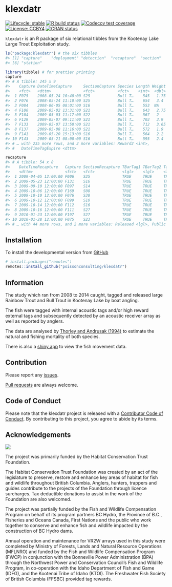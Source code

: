 
<!-- README.md is generated from README.Rmd. Please edit that file -->

# klexdatr

<!-- badges: start -->

[![Lifecycle:
stable](https://img.shields.io/badge/lifecycle-stable-brightgreen.svg)](https://www.tidyverse.org/lifecycle/#stable)
[![R build
status](https://github.com/poissonconsulting/klexdatr/workflows/R-CMD-check/badge.svg)](https://github.com/poissonconsulting/klexdatr/actions)
[![Codecov test
coverage](https://codecov.io/gh/poissonconsulting/klexdatr/branch/master/graph/badge.svg)](https://codecov.io/gh/poissonconsulting/klexdatr?branch=master)
[![License:
CCBY4](https://img.shields.io/badge/License-CCBY4-green.svg)](https://creativecommons.org/licenses/by/4.0/)
[![CRAN
status](https://www.r-pkg.org/badges/version/klexdatr)](https://CRAN.R-project.org/package=klexdatr)
<!-- badges: end -->

`klexdatr` is an R package of six relational tibbles from the Kootenay
Lake Large Trout Exploitation study.

``` r
ls("package:klexdatr") # the six tibbles
#> [1] "capture"    "deployment" "detection"  "recapture"  "section"   
#> [6] "station"
```

``` r
library(tibble) # for prettier printing
capture
#> # A tibble: 245 x 9
#>    Capture DateTimeCapture     SectionCapture Species Length Weight Reward1
#>    <fct>   <dttm>              <fct>          <fct>    <int>  <dbl>   <int>
#>  1 F075    2008-05-24 10:40:00 S25            Bull T…    545   1.75       0
#>  2 F076    2008-05-24 11:10:00 S25            Bull T…    654   3.4        0
#>  3 F084    2008-06-05 08:01:00 S16            Bull T…    553  NA          0
#>  4 F100    2009-05-02 13:31:00 S21            Bull T…    643   2.75     100
#>  5 F104    2009-05-03 11:17:00 S22            Bull T…    567   2        100
#>  6 F129    2009-05-07 09:11:00 S21            Bull T…    703   3.9      100
#>  7 F133    2009-05-07 13:58:00 S21            Bull T…    712   3.65     100
#>  8 F137    2009-05-08 11:16:00 S21            Bull T…    572   1.9      100
#>  9 F141    2009-05-20 15:13:00 S16            Bull T…    564   2.2      100
#> 10 F143    2009-05-21 08:00:00 S16            Bull T…    595   2.4      100
#> # … with 235 more rows, and 2 more variables: Reward2 <int>,
#> #   DateTimeTagExpire <dttm>
```

``` r
recapture
#> # A tibble: 54 x 8
#>    DateTimeRecapture   Capture SectionRecapture TBarTag1 TBarTag2 TagsRemoved
#>    <dttm>              <fct>   <fct>            <lgl>    <lgl>    <lgl>      
#>  1 2009-04-05 12:00:00 F006    S25              TRUE     TRUE     TRUE       
#>  2 2009-05-23 12:00:00 F131    S16              TRUE     TRUE     TRUE       
#>  3 2009-09-10 12:00:00 F097    S14              TRUE     TRUE     TRUE       
#>  4 2009-10-06 12:00:00 F169    S08              TRUE     TRUE     TRUE       
#>  5 2009-10-10 12:00:00 F076    S30              TRUE     TRUE     TRUE       
#>  6 2009-10-12 12:00:00 F099    S10              TRUE     TRUE     TRUE       
#>  7 2009-10-14 12:00:00 F112    S16              TRUE     TRUE     TRUE       
#>  8 2009-10-16 12:00:00 F111    S27              TRUE     TRUE     TRUE       
#>  9 2010-01-23 12:00:00 F197    S27              TRUE     TRUE     TRUE       
#> 10 2010-01-28 12:00:00 F075    S23              TRUE     TRUE     TRUE       
#> # … with 44 more rows, and 2 more variables: Released <lgl>, Public <lgl>
```

## Installation

<!-- To install the latest release from [CRAN](https://cran.r-project.org) -->

To install the developmental version from
[GitHub](https://github.com/poissonconsulting/klexdatr)

``` r
# install.packages("remotes")
remotes::install_github("poissonconsulting/klexdatr")
```

## Information

The study which ran from 2008 to 2014 caught, tagged and released large
Rainbow Trout and Bull Trout in Kootenay Lake by boat angling.

The fish were tagged with internal acoustic tags and/or high reward
external tags and subsequently detected by an acoustic receiver array as
well as reported by anglers.

The data are analysed by [Thorley and Andrusak
(1994)](https://peerj.com/articles/2874/) to estimate the natural and
fishing mortality of both species.

There is also a [shiny
app](https://www.poissonconsulting.ca/post/2018/klexdatr/) to view the
fish movement data.

## Contribution

Please report any
[issues](https://github.com/poissonconsulting/pkgtemplate/issues).

[Pull requests](https://github.com/poissonconsulting/pkgtemplate/pulls)
are always welcome.

## Code of Conduct

Please note that the klexdatr project is released with a [Contributor
Code of
Conduct](https://contributor-covenant.org/version/2/0/CODE_OF_CONDUCT.html).
By contributing to this project, you agree to abide by its terms.

## Acknowledgements

![](man/figures/logos.png)

The project was primarily funded by the Habitat Conservation Trust
Foundation.

The Habitat Conservation Trust Foundation was created by an act of the
legislature to preserve, restore and enhance key areas of habitat for
fish and wildlife throughout British Columbia. Anglers, hunters,
trappers and guides contribute to the projects of the Foundation through
licence surcharges. Tax deductible donations to assist in the work of
the Foundation are also welcomed.

The project was partially funded by the Fish and Wildlife Compensation
Program on behalf of its program partners BC Hydro, the Province of
B.C., Fisheries and Oceans Canada, First Nations and the public who work
together to conserve and enhance fish and wildlife impacted by the
construction of BC Hydro dams.

Annual operation and maintenance for VR2W arrays used in this study were
completed by Ministry of Forests, Lands and Natural Resource Operations
(MFLNRO) and funded by the Fish and Wildlife Compensation Program (FWCP)
in conjunction with the Bonneville Power Administration (BPA) through
the Northwest Power and Conservation Council’s Fish and Wildlife
Program, in co-operation with the Idaho Department of Fish and Game
(IDFG), and the Kootenai Tribe of Idaho (KTOI). The Freshwater Fish
Society of British Columbia (FFSBC) provided tag rewards.
